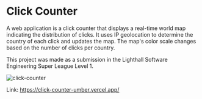 # Click Counter

A web application is a click counter that displays a real-time world map indicating the distribution of clicks. It uses IP geolocation to determine the country of each click and updates the map. The map's color scale changes based on the number of clicks per country. 

This project was made as a submission in the Lighthall Software Engineering Super League Level 1.

![click-counter](https://github.com/KathyJDev/click-counter/assets/65245095/899919ff-751e-46cf-91e9-60418dc0f88d)

Link: https://click-counter-umber.vercel.app/
